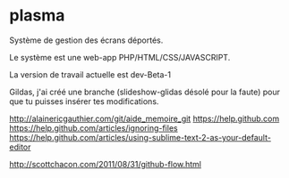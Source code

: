 plasma
======

Système de gestion des écrans déportés.

Le système est une web-app PHP/HTML/CSS/JAVASCRIPT.

La version de travail actuelle est dev-Beta-1

Gildas, j'ai créé une branche (slideshow-glidas désolé pour la faute) pour que tu puisses insérer tes modifications.


http://alainericgauthier.com/git/aide_memoire_git
https://help.github.com
https://help.github.com/articles/ignoring-files
https://help.github.com/articles/using-sublime-text-2-as-your-default-editor

http://scottchacon.com/2011/08/31/github-flow.html
